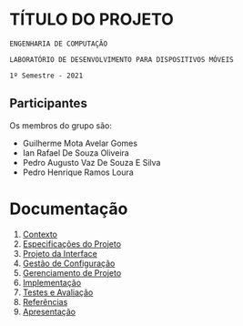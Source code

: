 # TÍTULO DO PROJETO

`ENGENHARIA DE COMPUTAÇÃO`

`LABORATÓRIO DE DESENVOLVIMENTO PARA DISPOSITIVOS MÓVEIS`

`1º Semestre - 2021`

## Participantes

Os membros do grupo são: 
- Guilherme Mota Avelar Gomes
- Ian Rafael De Souza Oliveira
- Pedro Augusto Vaz De Souza E Silva
- Pedro Henrique Ramos Loura

# Documentação

1. [Contexto](docs/1-Contexto.md)
2. [Especificações do Projeto](docs/2-Especificação.md)
3. [Projeto da Interface](docs/3-Interface.md)
4. [Gestão de Configuração](docs/4-Gestão-Configuração.md)
5. [Gerenciamento de Projeto](docs/5-Gerenciamento-Projeto.md)
6. [Implementação](docs/6-Implementação.md)
7. [Testes e Avaliação](docs/7-Testes.md)
8. [Referências](docs/8-Referências.md)
9. [Apresentação](docs/9-Apresentação.md)
